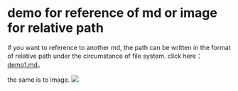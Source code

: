 # demo for reference of md or image for relative path

if you want to reference to another md, the path can be written in the format of relative path under the circumstance of file system.
click here： [demo1.md](./demo1.md)。

the same is to image.
![](./img/brhtqqzh.jpeg)
